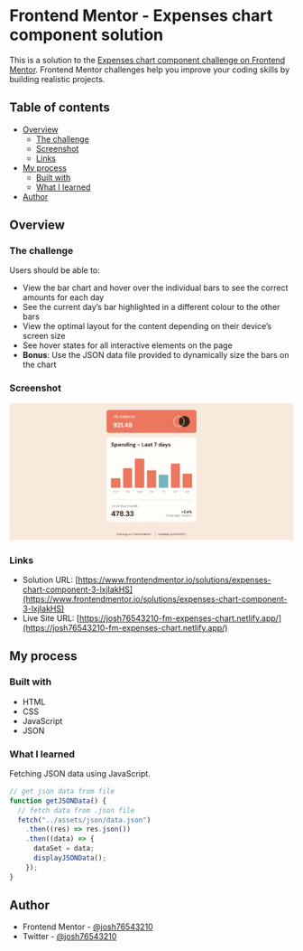 # Frontend Mentor - Expenses chart component solution

This is a solution to the [Expenses chart component challenge on Frontend Mentor](https://www.frontendmentor.io/challenges/expenses-chart-component-e7yJBUdjwt). Frontend Mentor challenges help you improve your coding skills by building realistic projects.

## Table of contents

- [Overview](#overview)
  - [The challenge](#the-challenge)
  - [Screenshot](#screenshot)
  - [Links](#links)
- [My process](#my-process)
  - [Built with](#built-with)
  - [What I learned](#what-i-learned)
- [Author](#author)

## Overview

### The challenge

Users should be able to:

- View the bar chart and hover over the individual bars to see the correct amounts for each day
- See the current day’s bar highlighted in a different colour to the other bars
- View the optimal layout for the content depending on their device’s screen size
- See hover states for all interactive elements on the page
- **Bonus**: Use the JSON data file provided to dynamically size the bars on the chart

### Screenshot

![](./assets/images/screenshot.png)

### Links

- Solution URL: [https://www.frontendmentor.io/solutions/expenses-chart-component-3-lxjIakHS](https://www.frontendmentor.io/solutions/expenses-chart-component-3-lxjIakHS)
- Live Site URL: [https://josh76543210-fm-expenses-chart.netlify.app/](https://josh76543210-fm-expenses-chart.netlify.app/)

## My process

### Built with

- HTML
- CSS
- JavaScript
- JSON

### What I learned

Fetching JSON data using JavaScript.

```js
// get json data from file
function getJSONData() {
  // fetch data from .json file
  fetch("../assets/json/data.json")
    .then((res) => res.json())
    .then((data) => {
      dataSet = data;
      displayJSONData();
    });
}
```

## Author

- Frontend Mentor - [@josh76543210](https://www.frontendmentor.io/profile/josh76543210)
- Twitter - [@josh76543210](https://www.twitter.com/josh76543210)
